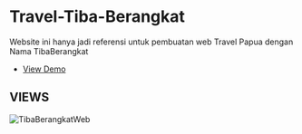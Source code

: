 # Travel-Tiba-Berangkat
Website ini hanya jadi referensi untuk pembuatan web Travel Papua dengan Nama TibaBerangkat

- [View Demo](https://ellyansek18.github.io/Travel-Tiba-Berangkat/)

## VIEWS 
![TibaBerangkatWeb](https://user-images.githubusercontent.com/84061298/234006202-908d4e24-e85c-445e-9edb-231a1aa93957.png)

